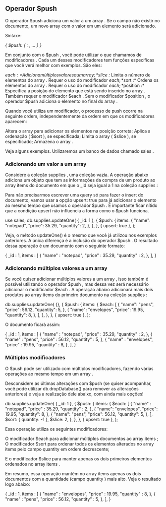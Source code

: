 ## Operador $push
O operador $push adiciona um valor a um array . Se o campo não existir no documento, um novo array com o valor em um elemento será adicionado.

Sintaxe:

*{ $push: { <campo1>: <valor1>, ... } }*

Em conjunto com o $push , você pode utilizar o que chamamos de modificadores . Cada um desses modificadores tem funções específicas que você verá melhor com exemplos. São eles:

*$each :* Adiciona múltiplos valores a um array ;
*$slice :* Limita o número de elementos do array . Requer o uso do modificador $each ;
*$sort :* Ordena os elementos do array . Requer o uso do modificador $each ;
*$position :* Especifica a posição do elemento que está sendo inserido no array . Também requer o modificador $each . Sem o modificador $position , o operador $push adiciona o elemento no final do array .

Quando você utiliza um modificador, o processo de push ocorre na seguinte ordem, independentemente da ordem em que os modificadores aparecem:

Altera o array para adicionar os elementos na posição correta;
Aplica a ordenação ( $sort ), se especificada;
Limita o array ( $slice ), se especificado;
Armazena o array .

Veja alguns exemplos. Utilizaremos um banco de dados chamado sales .

### Adicionando um valor a um array
Considere a coleção supplies , uma coleção vazia. A operação abaixo adiciona um objeto que tem as informações da compra de um produto ao array items do documento em que o _id seja igual a 1 na coleção supplies :

Para não precisarmos escrever uma query só para fazer o insert do documento, vamos usar a opção upsert: true para já adicionar o elemento ao mesmo tempo que usamos o operador $push . É importante ficar nítido que a condição upsert não influencia a forma como o $push funciona.

use sales;
db.supplies.updateOne(
  { _id: 1 },
  {
    $push: {
      items: {
        "name": "notepad",
        "price":  35.29,
        "quantity": 2,
      },
    },
  },
  { upsert: true },
);


Veja, o método updateOne() é o mesmo que você já utilizou nos exemplos anteriores. A única diferença é a inclusão do operador $push . O resultado dessa operação é um documento com o seguinte formato:

{
    _id : 1,
    items : [
        {
            "name" : "notepad",
            "price" : 35.29,
            "quantity" : 2,
        },
    ],
}

### Adicionando múltiplos valores a um array

Se você quiser adicionar múltiplos valores a um array , isso também é possível utilizando o operador $push , mas dessa vez será necessário adicionar o modificador $each .
A operação abaixo adicionará mais dois produtos ao array items do primeiro documento na coleção supplies :

db.supplies.updateOne(
  {},
  {
    $push: {
      items: {
        $each: [
          {
            "name": "pens",
            "price": 56.12,
            "quantity": 5,
          },
          {
            "name": "envelopes",
            "price": 19.95,
            "quantity": 8,
          },
        ],
      },
    },
  },
  { upsert: true },
);

O documento ficará assim:

{
    _id : 1,
    items : [
        {
            "name" : "notepad",
            "price" : 35.29,
            "quantity" : 2,
        },
        {
            "name" : "pens",
            "price" : 56.12,
            "quantity" : 5,
        },
        {
            "name" : "envelopes",
            "price" : 19.95,
            "quantity" : 8,
        },
    ],
}

### Múltiplos modificadores

O $push pode ser utilizado com múltiplos modificadores, fazendo várias operações ao mesmo tempo em um array .

Desconsidere as últimas alterações com $push (se quiser acompanhar, você pode utilizar db.dropDatabase() para remover as alterações anteriores) e veja a realização dele abaixo, com ainda mais opções!

db.supplies.updateOne(
  { _id: 1 },
  {
    $push: {
      items: {
        $each: [
          {
            "name" : "notepad",
            "price" : 35.29,
            "quantity" : 2,
          },
          {
            "name": "envelopes",
            "price": 19.95,
            "quantity": 8,
          },
          {
            "name": "pens",
            "price": 56.12,
            "quantity": 5,
          },
        ],
        $sort: { quantity: -1 },
        $slice: 2,
      },
    },
  },
  { upsert: true },
);

Essa operação utiliza os seguintes modificadores:

O modificador $each para adicionar múltiplos documentos ao array items ;
O modificador $sort para ordenar todos os elementos alterados no array items pelo campo quantity em ordem decrescente;

E o modificador $slice para manter apenas os dois primeiros elementos ordenados no array items .

Em resumo, essa operação mantém no array items apenas os dois documentos com a quantidade (campo quantity ) mais alto. Veja o resultado logo abaixo:

{
  _id : 1,
  items : [
    {
      "name" : "envelopes",
      "price" : 19.95,
      "quantity" : 8,
    },
    {
      "name" : "pens",
      "price" : 56.12,
      "quantity" : 5,
    },
  ],
}